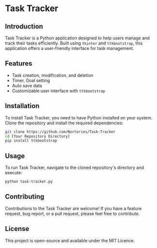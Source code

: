 
# Task Tracker

## Introduction
Task Tracker is a Python application designed to help users manage and track their tasks efficiently. Built using `tkinter` and `ttkbootstrap`, this application offers a user-friendly interface for task management.

## Features
- Task creation, modification, and deletion
- Timer, Goal setting
- Auto save data
- Customizable user interface with `ttkbootstrap`

## Installation
To install Task Tracker, you need to have Python installed on your system. Clone the repository and install the required dependencies:

```bash
git clone https://github.com/Nortories/Task-Tracker
cd [Your Repository Directory]
pip install ttkbootstrap
```

## Usage
To run Task Tracker, navigate to the cloned repository's directory and execute:

```bash
python task-tracker.py
```

## Contributing
Contributions to the Task Tracker are welcome! If you have a feature request, bug report, or a pull request, please feel free to contribute.

## License
This project is open-source and available under the MIT Licence.
